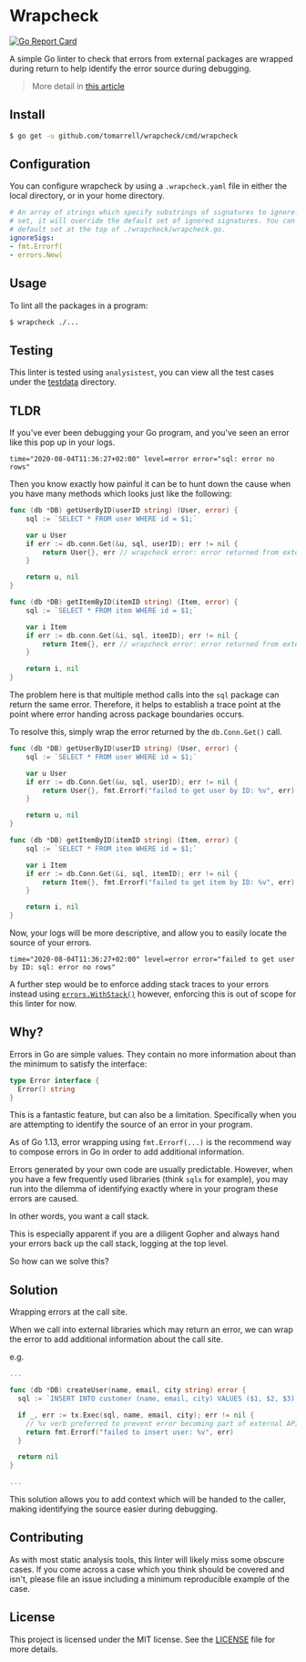 # Wrapcheck

[![Go Report Card](https://goreportcard.com/badge/github.com/tomarrell/wrapcheck)](https://goreportcard.com/report/github.com/tomarrell/wrapcheck)

A simple Go linter to check that errors from external packages are wrapped
during return to help identify the error source during debugging.

> More detail in [this article](https://blog.tomarrell.com/post/introducing_wrapcheck_linter_for_go)

## Install

```bash
$ go get -u github.com/tomarrell/wrapcheck/cmd/wrapcheck
```

## Configuration

You can configure wrapcheck by using a `.wrapcheck.yaml` file in either the
local directory, or in your home directory.

```yaml
# An array of strings which specify substrings of signatures to ignore. If this
# set, it will override the default set of ignored signatures. You can find the
# default set at the top of ./wrapcheck/wrapcheck.go.
ignoreSigs:
- fmt.Errorf(
- errors.New(
```

## Usage

To lint all the packages in a program:

```bash
$ wrapcheck ./...
```

## Testing

This linter is tested using `analysistest`, you can view all the test cases
under the [testdata](./wrapcheck/testdata) directory.

## TLDR

If you've ever been debugging your Go program, and you've seen an error like
this pop up in your logs.

```log
time="2020-08-04T11:36:27+02:00" level=error error="sql: error no rows"
```

Then you know exactly how painful it can be to hunt down the cause when you have
many methods which looks just like the following:

```go
func (db *DB) getUserByID(userID string) (User, error) {
	sql := `SELECT * FROM user WHERE id = $1;`

	var u User
	if err := db.conn.Get(&u, sql, userID); err != nil {
		return User{}, err // wrapcheck error: error returned from external package is unwrapped
	}

	return u, nil
}

func (db *DB) getItemByID(itemID string) (Item, error) {
	sql := `SELECT * FROM item WHERE id = $1;`

	var i Item
	if err := db.conn.Get(&i, sql, itemID); err != nil {
		return Item{}, err // wrapcheck error: error returned from external package is unwrapped
	}

	return i, nil
}
```

The problem here is that multiple method calls into the `sql` package can return
the same error. Therefore, it helps to establish a trace point at the point
where error handing across package boundaries occurs.

To resolve this, simply wrap the error returned by the `db.Conn.Get()` call.

```go
func (db *DB) getUserByID(userID string) (User, error) {
	sql := `SELECT * FROM user WHERE id = $1;`

	var u User
	if err := db.Conn.Get(&u, sql, userID); err != nil {
		return User{}, fmt.Errorf("failed to get user by ID: %v", err) // No error!
	}

	return u, nil
}

func (db *DB) getItemByID(itemID string) (Item, error) {
	sql := `SELECT * FROM item WHERE id = $1;`

	var i Item
	if err := db.Conn.Get(&i, sql, itemID); err != nil {
		return Item{}, fmt.Errorf("failed to get item by ID: %v", err) // No error!
	}

	return i, nil
}
```

Now, your logs will be more descriptive, and allow you to easily locate the
source of your errors.

```log
time="2020-08-04T11:36:27+02:00" level=error error="failed to get user by ID: sql: error no rows"
```

A further step would be to enforce adding stack traces to your errors instead
using
[`errors.WithStack()`](https://pkg.go.dev/github.com/pkg/errors?tab=doc#WithStack)
however, enforcing this is out of scope for this linter for now.

## Why?

Errors in Go are simple values. They contain no more information about than the
minimum to satisfy the interface:

```go
type Error interface {
  Error() string
}
```

This is a fantastic feature, but can also be a limitation. Specifically when you
are attempting to identify the source of an error in your program.

As of Go 1.13, error wrapping using `fmt.Errorf(...)` is the recommend way to
compose errors in Go in order to add additional information.

Errors generated by your own code are usually predictable. However, when you
have a few frequently used libraries (think `sqlx` for example), you may run
into the dilemma of identifying exactly where in your program these errors are
caused.

In other words, you want a call stack.

This is especially apparent if you are a diligent Gopher and always hand your
errors back up the call stack, logging at the top level.

So how can we solve this?

## Solution

Wrapping errors at the call site.

When we call into external libraries which may return an error, we can wrap the
error to add additional information about the call site.

e.g.

```go
...

func (db *DB) createUser(name, email, city string) error {
  sql := `INSERT INTO customer (name, email, city) VALUES ($1, $2, $3);`

  if _, err := tx.Exec(sql, name, email, city); err != nil {
    // %v verb preferred to prevent error becoming part of external API
    return fmt.Errorf("failed to insert user: %v", err)
  }

  return nil
}

...
```

This solution allows you to add context which will be handed to the caller,
making identifying the source easier during debugging.

## Contributing

As with most static analysis tools, this linter will likely miss some obscure
cases. If you come across a case which you think should be covered and isn't,
please file an issue including a minimum reproducible example of the case.

## License

This project is licensed under the MIT license. See the [LICENSE](./LICENSE) file for more
details.

